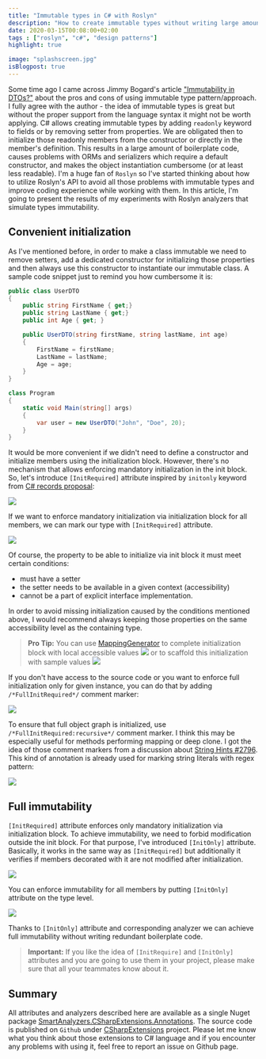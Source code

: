 ```yaml
---
title: "Immutable types in C# with Roslyn"
description: "How to create immutable types without writing large amount of boilerplate code."
date: 2020-03-15T00:08:00+02:00
tags : ["roslyn", "c#", "design patterns"]
highlight: true

image: "splashscreen.jpg"
isBlogpost: true
---
```


Some time ago I came across Jimmy Bogard's article ["Immutability in DTOs?"](https://jimmybogard.com/immutability-in-dtos/) about the pros and cons of using immutable type pattern/approach. I fully agree with the author - the idea of immutable types is great but without the proper support from the language syntax it might not be worth applying. C# allows creating immutable types by adding `readonly` keyword to fields or by removing setter from properties. We are obligated then to initialize those readonly members from the constructor or directly in the member's definition. This results in a large amount of boilerplate code, causes problems with ORMs and serializers which require a default constructor, and makes the object instantiation cumbersome (or at least less readable). I'm a huge fan of `Roslyn` so I've started thinking about how to utilize Roslyn's API to avoid all those problems with immutable types and improve coding experience while working with them. In this article, I'm going to present the results of my experiments with Roslyn analyzers that simulate types immutability.

## Convenient initialization

As I've mentioned before, in order to make a class immutable we need to remove setters, add a dedicated constructor for initializing those properties and then always use this constructor to instantiate our immutable class. A sample code snippet just to remind you how cumbersome it is:

```csharp
public class UserDTO
{
    public string FirstName { get;}
    public string LastName { get;}
    public int Age { get; }

    public UserDTO(string firstName, string lastName, int age)
    {
        FirstName = firstName;
        LastName = lastName;
        Age = age;
    }
}

class Program
{
    static void Main(string[] args)
    {
        var user = new UserDTO("John", "Doe", 20);
    }
}
```

It would be more convenient if we didn't need to define a constructor and initialize members using the initialization block. However, there's no mechanism that allows enforcing mandatory initialization in the init block. So, let's introduce `[InitRequired]` attribute inspired by `initonly` keyword from [C# records proposal](https://github.com/dotnet/csharplang/blob/master/proposals/recordsv2.md#mutability):

![](init_required.jpg)

If we want to enforce mandatory initialization via initialization block for all members, we can mark our type with `[InitRequired]` attribute.

![](full_init_required.jpg)

Of course, the property to be able to initialize via init block it must meet certain conditions:

- must have a setter
- the setter needs to be available in a given context (accessibility)
- cannot be a part of explicit interface implementation.

In order to avoid missing initialization caused by the conditions mentioned above, I would recommend always keeping those properties on the same accessibility level as the containing type.


> **Pro Tip:** You can use [MappingGenerator](https://marketplace.visualstudio.com/items?itemName=54748ff9-45fc-43c2-8ec5-cf7912bc3b84.mappinggenerator) to complete initialization block with local accessible values 
![](emptyInitialization_animated.png)
or to scaffold this initialization with sample values
![](object_scaffolding_animated.png)


If you don't have access to the source code or you want to enforce full initialization only for given instance, you can do that by adding `/*FullInitRequired*/` comment marker:

![](full_init_comment.jpg)

To ensure that full object graph is initialized, use `/*FullInitRequired:recursive*/` comment marker. I think this may be especially useful for methods performing mapping or deep clone. I got the idea of those comment markers from a discussion about [String Hints
#2796](https://github.com/dotnet/csharplang/issues/2796#issuecomment-530525044). This kind of annotation is already used for marking string literals with regex pattern:

![](regex_hint.jpg)

## Full immutability

`[InitRequired]` attribute enforces only mandatory initialization via initialization block. To achieve immutability, we need to forbid modification outside the init block. For that purpose, I've introduced `[InitOnly]` attribute. Basically, it works in the same way as `[InitRequired]` but additionally it verifies if members decorated with it are not modified after initialization.

![](init_only.jpg)

You can enforce immutability for all members by putting `[InitOnly]` attribute on the type level.

![](full_init_only.jpg)


Thanks to `[InitOnly]` attribute and corresponding analyzer we can achieve full immutability without writing redundant boilerplate code.

> **Important:** If you like the idea of `[InitRequire]` and `[InitOnly]` attributes and you are going to use them in your project, please make sure that all your teammates know about it.



## Summary

All attributes and analyzers described here are available as a single Nuget package [SmartAnalyzers.CSharpExtensions.Annotations](https://www.nuget.org/packages/SmartAnalyzers.CSharpExtensions.Annotations/). The source code is published on `Github` under [CSharpExtensions](https://github.com/cezarypiatek/CSharpExtensions) project. Please let me know what you think about those extensions to C# language and if you encounter any problems with using it, feel free to report an issue on Github page.
